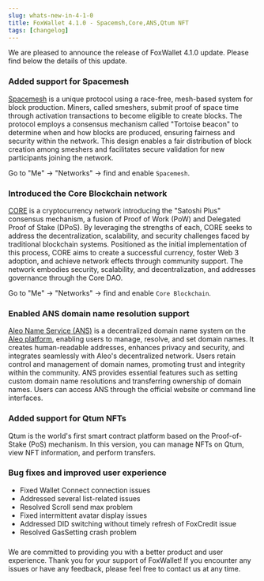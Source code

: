 ```yaml
---
slug: whats-new-in-4-1-0
title: FoxWallet 4.1.0 - Spacemsh,Core,ANS,Qtum NFT
tags: [changelog]
---
```


We are pleased to announce the release of FoxWallet 4.1.0 update. Please find below the details of this update.
<!--truncate-->

### Added support for Spacemesh
[Spacemesh](https://spacemesh.io/) is a unique protocol using a race-free, mesh-based system for block production. Miners, called smeshers, submit proof of space time through activation transactions to become eligible to create blocks. The protocol employs a consensus mechanism called "Tortoise beacon" to determine when and how blocks are produced, ensuring fairness and security within the network. This design enables a fair distribution of block creation among smeshers and facilitates secure validation for new participants joining the network.  

Go to "Me" -> "Networks" -> find and enable `Spacemesh`.

### Introduced the Core Blockchain network
[CORE](https://coredao.org/) is a cryptocurrency network introducing the "Satoshi Plus" consensus mechanism, a fusion of Proof of Work (PoW) and Delegated Proof of Stake (DPoS). By leveraging the strengths of each, CORE seeks to address the decentralization, scalability, and security challenges faced by traditional blockchain systems. Positioned as the initial implementation of this process, CORE aims to create a successful currency, foster Web 3 adoption, and achieve network effects through community support. The network embodies security, scalability, and decentralization, and addresses governance through the Core DAO.  

Go to "Me" -> "Networks" -> find and enable `Core Blockchain`.

### Enabled ANS domain name resolution support
[Aleo Name Service (ANS)](https://aleonames.id/) is a decentralized domain name system on the [Aleo platform](https://aleo.org/), enabling users to manage, resolve, and set domain names. It creates human-readable addresses, enhances privacy and security, and integrates seamlessly with Aleo's decentralized network. Users retain control and management of domain names, promoting trust and integrity within the community. ANS provides essential features such as setting custom domain name resolutions and transferring ownership of domain names. Users can access ANS through the official website or command line interfaces.

### Added support for Qtum NFTs
Qtum is the world's first smart contract platform based on the Proof-of-Stake (PoS) mechanism. In this version, you can manage NFTs on Qtum, view NFT information, and perform transfers.

### Bug fixes and improved user experience
- Fixed Wallet Connect connection issues
- Addressed several list-related issues
- Resolved Scroll send max problem
- Fixed intermittent avatar display issues
- Addressed DID switching without timely refresh of FoxCredit issue
- Resolved GasSetting crash problem

### 
We are committed to providing you with a better product and user experience. Thank you for your support of FoxWallet! If you encounter any issues or have any feedback, please feel free to contact us at any time.